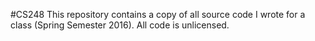 #CS248
This repository contains a copy of all source code I wrote for a class (Spring
Semester 2016). All code is unlicensed. 
